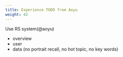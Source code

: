 ```yaml
---
title: Experience TODO from Aoyu
weight: 42
---
```


Use RS system(@aoyu)
- overview
- user
- data
(no portrait recall, no hot topic, no key words)